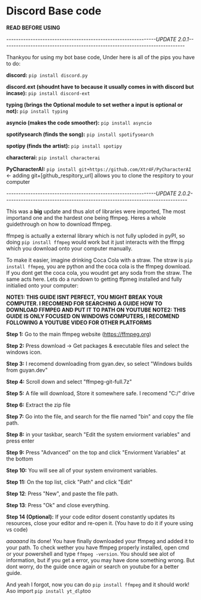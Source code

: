 # Discord Base code

**READ BEFORE USING**

*--------------------------------------------------------------UPDATE 2.0.1----------------------------------------------------------------------------*

Thankyou for using my bot base code, Under here is all of the pips you have to do:

**discord:**
`pip install discord.py`

**discord.ext (shoudnt have to because it usually comes in with discord but incase):**
`pip install discord-ext`

**typing (brings the Optional module to set wether a input is optional or not):**
`pip install typing`

**asyncio (makes the code smoother):**
`pip install asyncio`

**spotifysearch (finds the song):**
`pip install spotifysearch`

**spotipy (finds the artist):**
`pip install spotipy`

**characterai:**
`pip install characterai`

**PyCharacterAI:**
`pip install git+https://github.com/Xtr4F/PyCharacterAI` <- adding git+[github_respitory_url] allows you to clone the respitory to your computer

*--------------------------------------------------------------UPDATE 2.0.2----------------------------------------------------------------------------*

This was a **big** update and thus alot of libraries were imported, The most importand one and the hardest one being ffmpeg. Heres a whole guidethrough on how to download ffmpeg.

ffmpeg is actually a external library which is not fully uploded in pyPI, so doing `pip install ffmpeg` would work but it just interacts with the ffmpg which you download onto your computer manually.

To make it easier, imagine drinking Coca Cola with a straw. The straw is `pip install ffmpeg`, you are python and the coca cola is the ffmpeg download. If you dont get the coca cola, you woudnt get any soda from the straw. The same acts here. Lets do a rundown to getting ffpmeg installed and fully initialied onto your computer:

**NOTE1: THIS GUIDE ISNT PERFECT, YOU MIGHT BREAK YOUR COMPUTER. I RECOMEND FOR SEARCHING A GUIDE HOW TO DOWNLOAD FFMPEG AND PUT IT TO PATH ON YOUTUBE**
**NOTE2: THIS GUIDE IS ONLY FOCUSED ON WINDOWS COMPUTERS, I RECOMEND FOLLOWING A YOUTUBE VIDEO FOR OTHER PLATFORMS**

**Step 1:** Go to the main ffmpeg website (https://ffmpeg.org)

**Step 2:** Press download -> Get packages & executable files and select the windows icon.

**Step 3:** I recomend downloading from gyan.dev, so select "Windows builds from guyan.dev"

**Step 4:** Scroll down and select "ffmpeg-git-full.7z"

**Step 5:** A file will download, Store it somewhere safe. I recomend "C:/" drive

**Step 6:** Extract the zip file

**Step 7:** Go into the file, and search for the flie named "bin" and copy the file path.

**Step 8:** in your taskbar, search "Edit the system enviorment variables" and press enter

**Step 9:** Press "Advanced" on the top and click "Enviorment Variables" at the bottom

**Step 10:** You will see all of your system enviroment variables.

**Step 11:** On the top list, click "Path" and click "Edit"

**Step 12**: Press "New", and paste the file path.

**Step 13**: Press "Ok" and close everything.

**Step 14 (Optional):** If your code editor dosent constantly updates its resources, close your editor and re-open it. (You have to do it if youre using vs code) 

*aaaaand* its done! You have finally downloaded your ffmpeg and added it to your path. To check wether you have ffmpeg properly installed, open cmd or your powershell and type `ffmpeg -version`. You should see alot of information, but if you get a error, you may have done something wrong. But dont worry, do the guide once again or search on youtube for a better guide.

And yeah I forgot, now you can do `pip install ffmpeg` and it should work!
Aso import `pip install yt_dlp`too
